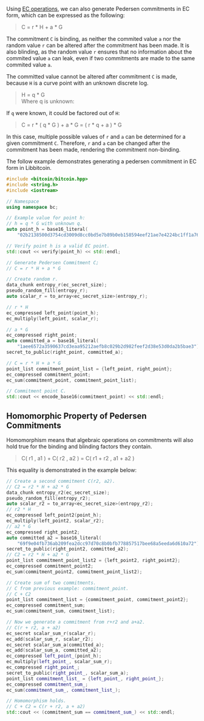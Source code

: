 Using [EC operations](https://github.com/libbitcoin/libbitcoin/wiki/Elliptic-Curve-Operations), we can also generate Pedersen commitments in EC form, which can be expressed as the following:

> C =  r * H + a * G

The commitment `C` is binding, as neither the commited value `a` nor the random value `r` can be altered after the commitment has been made. It is also blinding, as the random value `r` ensures that no information about the commited value `a` can leak, even if two commitments are made to the same commited value `a`.

The committed value cannot be altered after commitment `C` is made, because `H` is a curve point with an unknown discrete log.

> H = q * G  
> Where q is unknown:  

If `q` were known, it could be factored out of `H`:  

> C = r * ( q * G ) + a * G = ( r * q + a ) * G  

In this case, multiple possible values of `r` and `a` can be determined for a given commitment `C`. Therefore, `r` and `a` can be changed after the commitment has been made, rendering the commitment non-binding.

The follow example demonstrates generating a pedersen commitment in EC form in Libbitcoin.
```c++
#include <bitcoin/bitcoin.hpp>
#include <string.h>
#include <iostream>

// Namespace
using namespace bc;
```
```c++
// Example value for point h:
// h = q * G with unknown q.
auto point_h = base16_literal(
    "02b2138500d3754cd3009d8cc0bd5e7b89b0eb158594eef21ae7e4224bc1ff1a76");

// Verify point h is a valid EC point.
std::cout << verify(point_h) << std::endl;

// Generate Pedersen Commitment C;
// C = r * H + a * G

// Create random r.
data_chunk entropy_r(ec_secret_size);
pseudo_random_fill(entropy_r);
auto scalar_r = to_array<ec_secret_size>(entropy_r);

// r * H
ec_compressed left_point(point_h);
ec_multiply(left_point, scalar_r);

// a * G
ec_compressed right_point;
auto committed_a = base16_literal(
    "1aee6572a3590637cd3eaa95212aefb8c029b2d982feef2d38e53d0da2b5bae3");
secret_to_public(right_point, committed_a);

// C = r * H + a * G
point_list commitment_point_list = {left_point, right_point};
ec_compressed commitment_point;
ec_sum(commitment_point, commitment_point_list);

// Commitment point C.
std::cout << encode_base16(commitment_point) << std::endl;
```

## Homomorphic Property of Pedersen Commitments

Homomorphism means that algebraic operations on commitments will also hold true for the binding and blinding factors they contain.

> C( r1 , a1 ) + C( r2 , a2 ) = C( r1 + r2 , a1 + a2 )

This equality is demonstrated in the example below:

```c++
// Create a second commitment C(r2, a2).
// C2 = r2 * H + a2 * G
data_chunk entropy_r2(ec_secret_size);
pseudo_random_fill(entropy_r2);
auto scalar_r2 = to_array<ec_secret_size>(entropy_r2);
// r2 * H
ec_compressed left_point2(point_h);
ec_multiply(left_point2, scalar_r2);
// a2 * G
ec_compressed right_point2;
auto committed_a2 = base16_literal(
    "69f9e04fb736ab209fea2dcc97d70c8b0bfb778857517bee68a5eeda6d610a72");
secret_to_public(right_point2, committed_a2);
// C2 = r2 * H + a2 * G
point_list commitment_point_list2 = {left_point2, right_point2};
ec_compressed commitment_point2;
ec_sum(commitment_point2, commitment_point_list2);

// Create sum of two commitments.
// C from previous example: commitment_point.
// C + C2
point_list commitment_list = {commitment_point, commitment_point2};
ec_compressed commitment_sum;
ec_sum(commitment_sum, commitment_list);

// Now we generate a commitment from r+r2 and a+a2.
// C(r + r2, a + a2)
ec_secret scalar_sum_r(scalar_r);
ec_add(scalar_sum_r, scalar_r2);
ec_secret scalar_sum_a(committed_a);
ec_add(scalar_sum_a, committed_a2);
ec_compressed left_point_(point_h);
ec_multiply(left_point_, scalar_sum_r);
ec_compressed right_point_;
secret_to_public(right_point_, scalar_sum_a);
point_list commitment_list_ = {left_point_, right_point_};
ec_compressed commitment_sum_;
ec_sum(commitment_sum_, commitment_list_);

// Homomorphism holds.
// C + C2 = C(r + r2, a + a2)
std::cout << (commitment_sum == commitment_sum_) << std::endl;
```